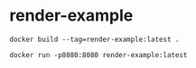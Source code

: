 # render-example

```
docker build --tag=render-example:latest .

docker run -p8080:8080 render-example:latest
```